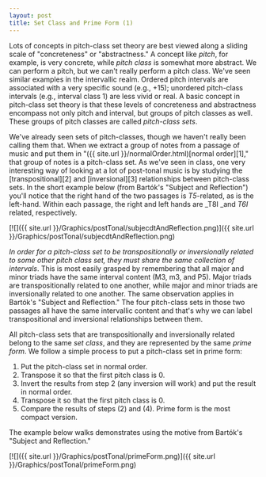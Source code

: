 ```yaml
---
layout: post
title: Set Class and Prime Form (1)
---
```


Lots of concepts in pitch-class set theory are best viewed along a sliding scale of "concreteness" or "abstractness." A concept like _pitch_, for example, is very concrete, while _pitch class_ is somewhat more abstract. We can perform a pitch, but we can't really perform a pitch class. We've seen similar examples in the intervallic realm. Ordered pitch intervals are associated with a very specific sound (e.g., +15); unordered pitch-class intervals (e.g., interval class 1) are less vivid or real. A basic concept in pitch-class set theory is that these levels of concreteness and abstractness encompass not only pitch and interval, but groups of pitch classes as well. These groups of pitch classes are called _pitch-class sets_.

We've already seen sets of pitch-classes, though we haven't really been calling them that. When we extract a group of notes from a passage of music and put them in "({{ site.url }}/normalOrder.html)[normal order][1]," that group of notes is a pitch-class set. As we've seen in class, one very interesting way of looking at a lot of post-tonal music is by studying the [transpositional][2] and [inversional][3] relationships between pitch-class sets. In the short example below (from Bartók's "Subject and Reflection") you'll notice that the right hand of the two passages is _T5_-related, as is the left-hand. Within each passage, the right and left hands are _T8I _and _T6I_ related, respectively.

[![]({{ site.url }}/Graphics/postTonal/subjecdtAndReflection.png)]({{ site.url }}/Graphics/postTonal/subjecdtAndReflection.png)

_In order for a pitch-class set to be transpositionally or inversionally related to some other pitch class set, they must share the same collection of intervals_. This is most easily grasped by remembering that all major and minor triads have the same interval content (M3, m3, and P5). Major triads are transpositionally related to one another, while major and minor triads are inversionally related to one another. The same observation applies in Bartók's "Subject and Reflection." The four pitch-class sets in those two passages all have the same intervallic content and that's why we can label transpositional and inversional relationships between them.

All pitch-class sets that are transpositionally and inversionally related belong to the same _set class_, and they are represented by the same _prime form_. We follow a simple process to put a pitch-class set in prime form:

1. Put the pitch-class set in normal order.
2. Transpose it so that the first pitch class is 0.
3. Invert the results from step 2 (any inversion will work) and put the result in normal order.
4. Transpose it so that the first pitch class is 0.
5. Compare the results of steps (2) and (4). Prime form is the most compact version.

The example below walks demonstrates using the motive from Bartók's "Subject and Reflection."

[![]({{ site.url }}/Graphics/postTonal/primeForm.png)]({{ site.url }}/Graphics/postTonal/primeForm.png)
